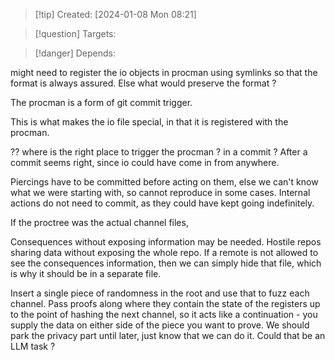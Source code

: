 
>[!tip] Created: [2024-01-08 Mon 08:21]

>[!question] Targets: 

>[!danger] Depends: 

might need to register the io objects in procman using symlinks so that the format is always assured.  Else what would preserve the format ?

The procman is a form of git commit trigger.

This is what makes the io file special, in that it is registered with the procman.

?? where is the right place to trigger the procman ?  in a commit ?
After a commit seems right, since io could have come in from anywhere.

Piercings have to be committed before acting on them, else we can't know what we were starting with, so cannot reproduce in some cases.
Internal actions do not need to commit, as they could have kept going indefinitely.

If the proctree was the actual channel files, 

Consequences without exposing information may be needed.  Hostile repos sharing data without exposing the whole repo.
If a remote is not allowed to see the consequences information, then we can simply hide that file, which is why it should be in a separate file.

Insert a single piece of randomness in the root and use that to fuzz each channel.
Pass proofs along where they contain the state of the registers up to the point of hashing the next channel, so it acts like a continuation - you supply the data on either side of the piece you want to prove.  We should park the privacy part until later, just know that we can do it.  Could that be an LLM task ?